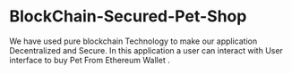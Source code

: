 # BlockChain-Secured-Pet-Shop
We have used pure blockchain Technology to make our application Decentralized and Secure. In this application a user can interact with User interface to buy Pet From  Ethereum  Wallet .
